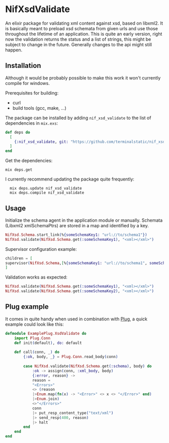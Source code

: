 # NifXsdValidate
An elixir package for validating xml content against xsd, based on libxml2.
It is basically meant to preload xsd schemata from given urls and use those throughout the lifetime of an application.
This is quite an early version, right now the validation returns the status and a list of strings, this might be subject to change in the future.
Generally changes to the api might still happen.

## Installation
Although it would be probably possible to make this work it won't currently compile for windows.

Prerequisites for building:
* curl
* build tools (gcc, make, ...)

The package can be installed by adding `nif_xsd_validate` to the list of dependencies in `mix.exs`:

```elixir
def deps do
  [
    {:nif_xsd_validate, git: "https://github.com/terminalstatic/nif_xsd_validate"}
  ]
end
```
Get the dependencies:
```
mix deps.get
```

I currently recommend updating the package quite frequently:
```
  mix deps.update nif_xsd_validate
  mix deps.compile nif_xsd_validate
```
## Usage
Initialize the schema agent in the application module or manually.
Schemata (Libxml2 xmlSchemaPtrs) are stored in a map and identified by a key.
```elixir
NifXsd.Schema.start_link(%{someSchemaKey1: "url://to/schema1"})
NifXsd.validate(NifXsd.Schema.get(:someSchemaKey1), "<xml></xml>")
```
Supervisor configuration example:
```elixir
children = [
supervisor(NifXsd.Schema,[%{someSchemaKey1: "url://to/schema1", someSchemaKey2: "url://to/schema2"]})
]
```
Validation works as expected:
```elixir
NifXsd.validate(NifXsd.Schema.get(:someSchemaKey1), "<xml></xml>")
NifXsd.validate(NifXsd.Schema.get(:someSchemaKey2), "<xml></xml>")
```
## Plug example
It comes in quite handy when used in combination with [Plug](https://github.com/elixir-plug/plug), a quick example could look like this:

```elixir
defmodule ExamplePlug.XsdValidate do
    import Plug.Conn
    def init(default), do: default
  
    def call(conn, _) do
        {:ok, body, _} = Plug.Conn.read_body(conn)    
        
        case NifXsd.validate(NifXsd.Schema.get(:schema), body) do
            :ok -> assign(conn, :xml_body, body)
            {:error, reason} -> 
            reason = 
            "<Errors>" 
            <> (reason
            |>Enum.map(fn(x) -> "<Error>" <> x <> "</Error>" end)
            |>Enum.join)
            <>"</Errors>"
            conn
            |> put_resp_content_type("text/xml")
            |> send_resp(400, reason)
            |> halt
        end
    end
end
```
